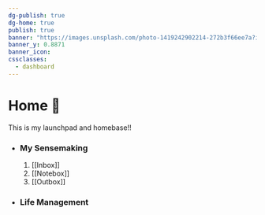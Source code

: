 ```yaml
---
dg-publish: true
dg-home: true
publish: true
banner: "https://images.unsplash.com/photo-1419242902214-272b3f66ee7a?ixlib=rb-4.0.3&ixid=MnwxMjA3fDB8MHxwaG90by1wYWdlfHx8fGVufDB8fHx8&auto=format&fit=crop&w=2413&q=80"
banner_y: 0.8871
banner_icon: 
cssclasses:
  - dashboard
---
```








# Home 🏡
This is my launchpad and homebase!!

- ### My Sensemaking
    1.  [[Inbox]]
    2. [[Notebox]]
    3. [[Outbox]]
- ### Life Management 



